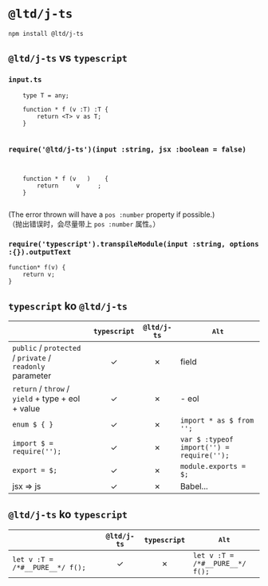 ﻿
`@ltd/j-ts`
===========

```
npm install @ltd/j-ts
```

`@ltd/j-ts` vs `typescript`
---------------------------

### `input.ts`

```
	type T = any;
	
	function * f (v :T) :T {
		return <T> v as T;
	}
	
```

### `require('@ltd/j-ts')(input :string, jsx :boolean = false)`

```
	             
	
	function * f (v   )    {
		return     v     ;
	}
	
```

(The error thrown will have a `pos :number` property if possible.)  
（抛出错误时，会尽量带上 `pos :number` 属性。）  

### `require('typescript').transpileModule(input :string, options :{}).outputText`

```
function* f(v) {
    return v;
}
```

`typescript` ko `@ltd/j-ts`
---------------------------

|                                                             | `typescript` | `@ltd/j-ts`  |                 <kbd>Alt</kbd>                  |
|-------------------------------------------------------------|:------------:|:------------:|-------------------------------------------------|
| `public` / `protected` / `private` / `readonly` parameter   |      ✓      |      ✗      | field                                           |
| `return` / `throw` / `yield` + type + eol + value           |      ✓      |      ✗      | - eol                                           |
| `enum $ { }`                                                |      ✓      |      ✗      | `import * as $ from '';`                        |
| `import $ = require('');`                                   |      ✓      |      ✗      | `var $ :typeof import('') = require('');`       |
| `export = $;`                                               |      ✓      |      ✗      | `module.exports = $;`                           |
| jsx => js                                                   |      ✓      |      ✗      | Babel...                                        |

`@ltd/j-ts` ko `typescript`
---------------------------

|                                 | `@ltd/j-ts`  | `typescript` |          <kbd>Alt</kbd>              |
|---------------------------------|:------------:|:------------:|--------------------------------------|
| `let v :T = /*#__PURE__*/ f();` |      ✓      |      ✗      | `let v :T =`<br>`/*#__PURE__*/ f();` |
